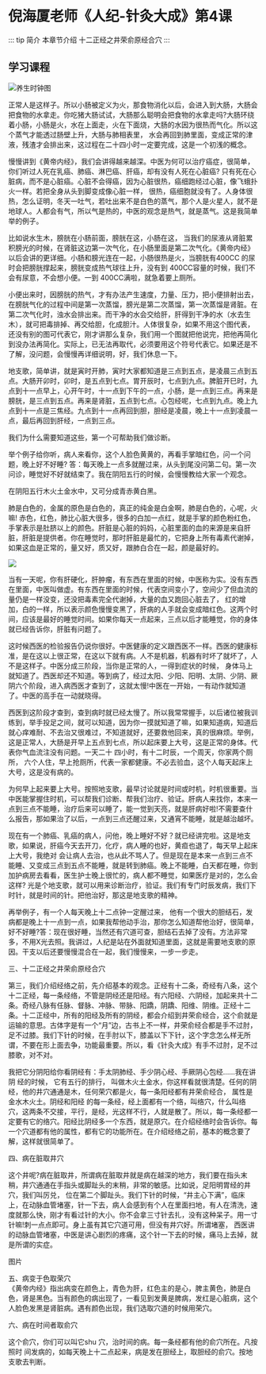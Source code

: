 # 倪海厦老师《人纪-针灸大成》第4课
 
::: tip 简介
 本章节介绍  十二正经之井荣俞原经合穴
:::
## 学习课程
<xgplayer url="https://s3.ananas.chaoxing.com/video/f7/9b/3b/dcd26e931669e09114c6b19a1fa3bddb/sd.mp4" />



![养生时钟图](https://p.cldisk.com/star3/origin/9c7f004bbdcaa6e535722912351c8b26.png)

正常人是这样子。所以小肠被定义为火，那食物消化以后，会进入到大肠，大肠会把食物的水拿走。你吃猪大肠试试，大肠那么聪明会把食物的水拿走吗?大肠环绕着小肠，小肠是火，水在上面走，火在下面烧，大肠的水因为很热而气化。所以这个蒸气才能透过肠壁上升，大肠与肺相表里， 水会再回到肺里面，变成正常的津液，残渣才会排出来，这过程在二十四小时一定要完成，这是一个初浅的概念。

 慢慢讲到《黄帝内经》，我们会讲得越来越深。中医为何可以治疗癌症，很简单，你们听过人死在乳癌、肺癌、淋巴癌、肝癌，却有没有人死在心脏癌? 只有死在心脏病，而不是心脏癌。心脏不会得癌，因为心脏很热，癌细跑经过心脏，像飞蛾扑火一样。若把全身从头到脚变成像心脏一样， 很热，癌细胞就没有了。人身体很热，怎么证明，冬天一吐气，若吐出来不是白色的蒸气，那个人是火星人，就不是地球人。人都会有气，所以气是热的，中医的观念是热气，就是蒸气。这是我简单举的例子。  


比如说水生木，膀胱在小肠前面，膀胱在这，小肠在这， 当我们的尿液从肾脏累积膀光的时候，在肾脏这边第一次气化，在小肠里面是第二次气化。《黄帝内经》以后会讲的更详细。小肠和膀光连在一起，小肠很热是火，当膀胱有400CC 的尿时会把膀胱撑起来，膀胱变成热气球往上升，没有到 400CC容量的时候，我们不会有尿意，不会想小便。一到 400CC满啦，就急着要上厕所。


小便出来时，因膀胱的热气，才有办法产生速度，力量、压力，把小便排射出去，在膀胱气化的过程中间是第一次蒸馏，膀光是第二次蒸馏，第一次蒸馏是肾脏。在第二次气化时，浊水会排出来。而干净的水会交给肝，肝得到干净的水（水去生木），就可把毒排掉、再交给胆，化成胆汁。人体很复杂，如果不用这个图代表，还没有别的图可代表它，刚才讲那么复杂，我们用一个图就把他说完，把他再简化到没办法再简化。实际上，已无法再取代，必须要用这个符号代表它。如果还是不了解，没问题，会慢慢再详细说明，好，我们休息一下。


地支歌，简单讲，就是寅时开肺，寅时大家都知道是三点到五点，是凌晨三点到五点。大肠开卯时，卯时，是五点到七点。胃开辰时，七点到九点。脾脏开巳时，九点到十一点早上，心开午时，十一点到下午的一点，小肠，是一点到三点。再来是膀胱，是三点到五点。再来是肾脏，五点到七点。心包经呢，七点到九点。晚上九点到十一点是三焦经。九点到十一点再回到胆，胆经是凌晨，晚上十一点到凌晨一点，最后再回到肝经，一点到三点。


我们为什么需要知道这些，第一个可帮助我们做诊断。 


 举个例子给你听，病人来看你，这个人脸色黄黄的，再看手掌暗红色，问一个问题，晚上好不好睡? 答：每天晚上一点多就醒过来，从头到尾没问第二句。第一次问诊，睡觉好不好就结束了。我在阴阳五行的时候，会慢慢教给大家一个观念。  


在阴阳五行木火土金水中，又可分成青赤黄白黑。    


肺是白色的，金属的原色是白色的，真正的纯金是白金啊，肺是白色的，心呢，火嘛! 赤色，红色，肺比心脏大很多，很多的白加一点红，就是手掌的颜色粉红色，手掌表示是肚脐以上的颜色。肝脏是心脏的妈妈，心脏里面的血的来源是来自肝脏，肝脏是提供者。你在睡觉时，那时肝脏是最忙的，它把身上所有毒素代谢掉，如果这血是正常的，量又好，质又好，跟肺白合在一起，颜是最好的。 

![](https://mmbiz.qpic.cn/mmbiz_jpg/D7FNPXrMLEKHmHHJGBvC5nviaJ69bzM27LAvCko6fD2JsrvcQI5Mg9icXdr6FR484VicRtudmg7oFjstDlqSbLO0g/640?wx_fmt=jpeg&tp=webp&wxfrom=5&wx_lazy=1&wx_co=1)

当有一天呢，你有肝硬化，肝肿瘤，有东西在里面的时候，中医称为实。没有东西在里面，中医叫做虚。有东西在里面的时候，代表空间变小了，空间少了但血流的量仍是一样没变，还没把毒素完全代谢掉，大量的血又跑回心脏去了， 红的增加，白的一样，所以表示颜色慢慢变黑了，肝病的人手就会变成暗红色。这两个时间，应该是最好的睡觉时间。如果你每天一点起来，三点以后才能睡觉，你的身体就已经告诉你，肝脏有问题了。    

这时候西医的检验报告仍说你很好。中医健康的定义跟西医不一样。西医的健康标准，是在这以上很正常，在这以下就有病。人不是机器，机器有时坏了就坏了，人不是这样子。中医分成三阶段，当你是正常的人，一得到症状的时候， 身体马上就知道了。西医却还不知道。等到病了，经过太阳、少阳、阳明、太阴、少阴、厥阴六个阶段，进入病西医才查到了，这就太慢!中医在一开始，一有动作就知道了。中医的高手在一动就晓得。  


西医到这阶段才查到，查到病时就已经太慢了。所以我常常握手，以后诸位被我训练到，举手投足之间，就可以知道，因为你一摸就知道了嘛，如果知道病，知道后就心痒难耐、不去治又很难过，不知道就好，还要救他回来，真的很麻烦。举例，这是正常人，大肠是开早上五点到七点，所以起床要上大号，这是正常的身体。代表你气血流注没有问题。一天二十 四小时，有十二时辰，一个周天，你家两个厕所， 六个人住，早上抢厕所，代表一家都健康。不必去验血，这个人每天起床上大号，这是没有病的。 


为何早上起来要上大号。按照地支歌，最早讨论就是时间或时机，时机很重要。当中医能掌握住时机，可以帮我们诊断、帮我们治疗、验证。肝病人来找你，本来一点到三点不能睡，治疗后来可以睡了，能一觉到天亮，就是肝病好啦!不需要查什么报告，那如果治了以后，一点到三点还醒过来，又通宵不能睡，就是越治越坏。  


现在有一个肺癌、乳癌的病人，问他，晚上睡好不好？就已经讲完啦。这是地支歌，如果说，肝癌今天去开刀，化疗，病人睡的也好，黄疸也退了，每天早上起床上大号，我绝对 会让病人去治，也从此不骂人了。但是现在是本来一点到三点不能睡、又变成三点到五点不能睡，就是转到肺癌。晚上不能睡，白天都在睡，你到加护病房去看看，医生护士晚上很忙的，病人都不睡觉，如果医疗是对的，怎么会这样? 光是个地支歌，就可以用来诊断治疗，验证。我们有专门时辰发病，我们下时针，就是时间的针。把他治好，那这是地支歌的精神。  


再举例子，有一个人每天晚上十二点钟一定醒过来， 他有一个很大的胆结石，发病都是晚上十一点到一点，如果我帮他动手治，那你怎么知道帮他治好，很简单，好不好睡?答：现在很好睡，当然还有穴道可查，胆结石去掉了没有。方法非常多，不用X光去照。我讲过，人纪是站在外面就知道里面，这就是需要地支歌的原因。干支以后还要慢慢混合在一起，我们慢慢来，一步一步走。


三、十二正经之井荣俞原经合穴


第三，我们介绍经络之前，先介绍基本的观念。正经有十二条，奇经有八条，这个十二正经，每一条经络，不管是阴经还是阳经。有六阳经、六阴经，加起来共十二条。奇经八脉有任脉、督脉、冲脉、带脉、阳蹻，阴蹻、阳维、阴维。正经十二条。十二正经中，所有的阳经及所有的阴经，都会介绍到井荣俞经合，这个俞就是运输的意思。古体字是有一个“月”边，古书上不一样，井荣俞经合都是手不过肘，足不过膝。我们下针的时候，在手肘以下，膝盖以下下针，这个字念怎么样无所谓，不要在形上面去争，功能最重要。所以，看《针灸大成》有手不过肘，足不过膝歌，对不对。   


 我把它分阴阳给你看阴经有：手太阴肺经、手少阴心经、手厥阴心包经……我在讲阴 经的时候， 它有五行的排行， 叫做木火土金水，你这样看就很清楚。任何的阴经，他的井穴通通是木，任何荣穴都是火，每一条阳经都有井荣俞经合， 属性是金水木火土。阴经和阳经 的每一条经，经上面都有一个络，叫络穴，什么叫络穴，这两条不交接，平行，是经，光这样不行，人就是散了。所以，每一条经都一定要有它的络穴。阳经比阴经多一个东西，就是原穴。在介绍经络时会告诉你。每一个穴道都有他的属性，都有它的功能所在。在介绍经络之前，基本的概念要了解，这样就很简单了。  


 四、病在脏取井穴     


这个井呢?病在脏取井，所谓病在脏取井就是病在越深的地方，我们要在指头末稍，井穴通通在手指头或脚趾头的末稍，非常的敏感。比如说，足阳明胃经的井穴，我们叫厉兑， 位在第二个脚趾头。我们下针的时候，“井主心下满”，临床上，在动脉血管堵塞，针一下去，病人会感到有个人在里面扫地，有人在清洗，速度就那么快，刚才有看过针的大小。你不会拿三寸针去扎，没有这种呆子。用一寸针嘛!刺一点点即可。身上虽有其它穴道可用，但没有井穴好。所谓堵塞， 西医讲的动脉血管堵塞，中医是讲心剧烈的疼痛，这个针一下去的时候，痛马上去掉，就是所谓的实症。


图片


 五、病变于色取荣穴     
《黄帝内经》指出病变在颜色上，青色为肝，红色主的是心，脾主黄色，肺是白色，肾是黑色。当有颜色的病出现了，一看见到发黄是脾病，发红是心脏病，这个人脸色发黑是肾脏病。遇有颜色出现，我们选取穴道的时候用荣穴。


六、病在时间者取俞穴  


这个俞穴，你们可以叫它shu 穴，治时间的病。每一条经都有他的俞穴所在。凡按照时 间发病的，如每天晚上十二点起来，病是发在胆经上，取胆经的俞穴。按地支歌去判断。